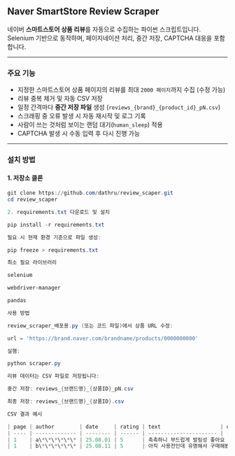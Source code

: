 ## Naver SmartStore Review Scraper

네이버 **스마트스토어 상품 리뷰**를 자동으로 수집하는 파이썬 스크립트입니다.  
Selenium 기반으로 동작하며, 페이지네이션 처리, 중간 저장, CAPTCHA 대응을 포함합니다.

---

### 주요 기능
- 지정한 스마트스토어 상품 페이지의 리뷰를 최대 `2000 페이지`까지 수집 (수정 가능)
- 리뷰 중복 제거 및 자동 CSV 저장
- 일정 간격마다 **중간 저장 파일** 생성 (`reviews_{brand}_{product_id}_pN.csv`)
- 스크래핑 중 오류 발생 시 자동 재시작 및 로그 기록
- 사람이 쓰는 것처럼 보이는 랜덤 대기(`human_sleep`) 적용
- CAPTCHA 발생 시 수동 입력 후 다시 진행 가능

---

### 설치 방법

#### 1. 저장소 클론
```powershell
git clone https://github.com/dathru/review_scaper.git
cd review_scaper

2. requirements.txt 다운로드 및 설치

pip install -r requirements.txt

필요 시 현재 환경 기준으로 파일 생성:

pip freeze > requirements.txt

최소 필요 라이브러리

selenium

webdriver-manager

pandas

사용 방법

review_scraper_배포용.py (또는 코드 파일)에서 상품 URL 수정:

url = 'https://brand.naver.com/brandname/products/0000000000'

실행:

python scraper.py

리뷰 데이터는 CSV 파일로 저장됩니다:

중간 저장: reviews_{브랜드명}_{상품ID}_pN.csv

최종 저장: reviews_{브랜드명}_{상품ID}.csv

CSV 결과 예시

| page | author        | date     | rating | text                   | option                                                   |
| ---- | ------------- | -------- | ------ | ---------------------- | -------------------------------------------------------- |
| 1    | a\*\*\*\*\*\* | 25.08.01 | 5      | 촉촉하니 부드럽게 발림성 좋아요      | 피부타입중성, 주름, 트러블, 모공, 케어, 아주 좋아요, 흡수력, 아주 만족해요, 촉촉함, 촉촉해요 |
| 1    | b\*\*\*\*\*\* | 25.08.11 | 5      | 아직 사용전인데 유명해서 구매해봤어요!! | 트러블케어, 잘 모르겠어요, 흡수력, 아주 만족해요, 촉촉함, 보통이에요                 |
